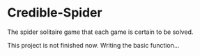 # Credible-Spider
The spider solitaire game that each game is certain to be solved.

This project is not finished now.
Writing the basic function...
